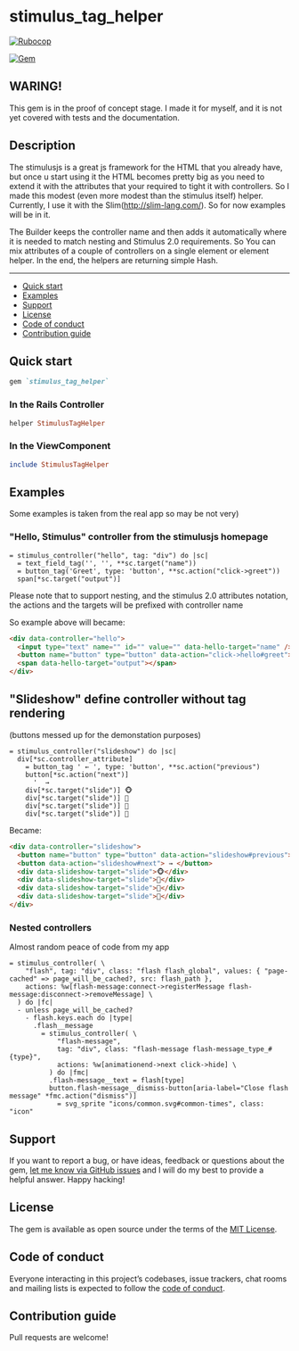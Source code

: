 # stimulus_tag_helper

[![Rubocop](https://github.com/crawler/stimulus_tag_helper/workflows/Rubocop/badge.svg)](https://github.com/crawler/stimulus_tag_helper/actions)

[![Gem](https://img.shields.io/gem/v/stimulus_tag_helper.svg)](https://rubygems.org/gems/stimulus_tag_helper)

## WARING!

This gem is in the proof of concept stage. I made it for myself, and it is not yet covered with tests and the documentation.

## Description

The stimulusjs is a great js framework for the HTML that you already have, but once u start using it the HTML becomes pretty big as you need to extend it with the attributes that your required to tight it with controllers. So I made this modest (even more modest than the stimulus itself) helper. Currently, I use it with the Slim(http://slim-lang.com/). So for now examples will be in it.

The Builder keeps the controller name and then adds it automatically where it is needed to match nesting and Stimulus 2.0 requirements.
So You can mix attributes of a couple of controllers on a single element or element helper. In the end, the helpers are returning simple Hash.

---

- [Quick start](#quick-start)
- [Examples](#examples)
- [Support](#support)
- [License](#license)
- [Code of conduct](#code-of-conduct)
- [Contribution guide](#contribution-guide)

## Quick start

```ruby
gem `stimulus_tag_helper`
```

### In the Rails Controller

```ruby
helper StimulusTagHelper
```

### In the ViewComponent

```ruby
include StimulusTagHelper
```

## Examples

Some examples is taken from the real app so may be not very)

### "Hello, Stimulus" controller from the stimulusjs homepage

```slim
= stimulus_controller("hello", tag: "div") do |sc|
  = text_field_tag('', '', **sc.target("name"))
  = button_tag('Greet', type: 'button', **sc.action("click->greet"))
  span[*sc.target("output")]
```

Please note that to support nesting, and the stimulus 2.0 attributes notation, the actions and the targets will be prefixed with controller name

So example above will became:

```html
<div data-controller="hello">
  <input type="text" name="" id="" value="" data-hello-target="name" />
  <button name="button" type="button" data-action="click->hello#greet">Greet</button>
  <span data-hello-target="output"></span>
</div>
```


## "Slideshow" define controller without tag rendering

(buttons messed up for the demonstation purposes)

```slim
= stimulus_controller("slideshow") do |sc|
  div[*sc.controller_attribute]
    = button_tag ' ← ', type: 'button', **sc.action("previous")
    button[*sc.action("next")]
      '  →
    div[*sc.target("slide")] 🐵
    div[*sc.target("slide")] 🙈
    div[*sc.target("slide")] 🙉
    div[*sc.target("slide")] 🙊
```

Became:

```html
<div data-controller="slideshow">
  <button name="button" type="button" data-action="slideshow#previous"> ← </button>
  <button data-action="slideshow#next"> → </button>
  <div data-slideshow-target="slide">🐵</div>
  <div data-slideshow-target="slide">🙈</div>
  <div data-slideshow-target="slide">🙉</div>
  <div data-slideshow-target="slide">🙊</div>
</div>
```

### Nested controllers

Almost random peace of code from my app

```slim
= stimulus_controller( \
    "flash", tag: "div", class: "flash flash_global", values: { "page-cached" => page_will_be_cached?, src: flash_path },
    actions: %w[flash-message:connect->registerMessage flash-message:disconnect->removeMessage] \
  ) do |fc|
  - unless page_will_be_cached?
    - flash.keys.each do |type|
      .flash__message
        = stimulus_controller( \
            "flash-message",
            tag: "div", class: "flash-message flash-message_type_#{type}",
            actions: %w[animationend->next click->hide] \
          ) do |fmc|
          .flash-message__text = flash[type]
          button.flash-message__dismiss-button[aria-label="Close flash message" *fmc.action("dismiss")]
            = svg_sprite "icons/common.svg#common-times", class: "icon"

```


## Support

If you want to report a bug, or have ideas, feedback or questions about the gem, [let me know via GitHub issues](https://github.com/crawler/stimulus_tag_helper/issues/new) and I will do my best to provide a helpful answer. Happy hacking!

## License

The gem is available as open source under the terms of the [MIT License](LICENSE.txt).

## Code of conduct

Everyone interacting in this project’s codebases, issue trackers, chat rooms and mailing lists is expected to follow the [code of conduct](CODE_OF_CONDUCT.md).

## Contribution guide

Pull requests are welcome!
